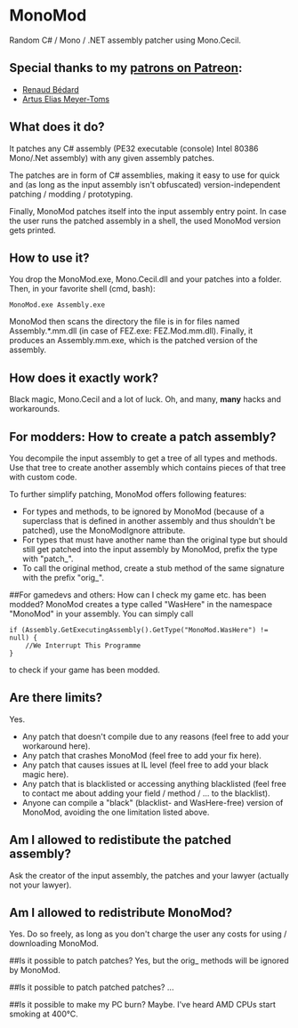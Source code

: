 # MonoMod
Random C# / Mono / .NET assembly patcher using Mono.Cecil.


## Special thanks to my [patrons on Patreon](https://www.patreon.com/0x0ade):
* [Renaud Bédard](https://twitter.com/renaudbedard)
* [Artus Elias Meyer-Toms](https://twitter.com/artuselias)

## What does it do?
It patches any C# assembly (PE32 executable (console) Intel 80386 Mono/.Net assembly) with any given assembly patches.

The patches are in form of C# assemblies, making it easy to use for quick and (as long as the input assembly isn't obfuscated) version-independent patching / modding / prototyping.

Finally, MonoMod patches itself into the input assembly entry point. In case the user runs the patched assembly in a shell, the used MonoMod version gets printed.


## How to use it?
You drop the MonoMod.exe, Mono.Cecil.dll and your patches into a folder. Then, in your favorite shell (cmd, bash):

    MonoMod.exe Assembly.exe

MonoMod then scans the directory the file is in for files named Assembly.*.mm.dll (in case of FEZ.exe: FEZ.Mod.mm.dll).
Finally, it produces an Assembly.mm.exe, which is the patched version of the assembly.


## How does it exactly work?
Black magic, Mono.Cecil and a lot of luck. Oh, and many, **many** hacks and workarounds.


## For modders: How to create a patch assembly?
You decompile the input assembly to get a tree of all types and methods. Use that tree to create another assembly which contains pieces of that tree with custom code.

To further simplify patching, MonoMod offers following features:

* For types and methods, to be ignored by MonoMod (because of a superclass that is defined in another assembly and thus shouldn't be patched), use the MonoModIgnore attribute.
* For types that must have another name than the original type but should still get patched into the input assembly by MonoMod, prefix the type with "patch_".
* To call the original method, create a stub method of the same signature with the prefix "orig_".

##For gamedevs and others: How can I check my game etc. has been modded?
MonoMod creates a type called "WasHere" in the namespace "MonoMod" in your assembly. You can simply call

    if (Assembly.GetExecutingAssembly().GetType("MonoMod.WasHere") != null) {
        //We Interrupt This Programme
    }

to check if your game has been modded.

## Are there limits?
Yes.

* Any patch that doesn't compile due to any reasons (feel free to add your workaround here).
* Any patch that crashes MonoMod (feel free to add your fix here).
* Any patch that causes issues at IL level (feel free to add your black magic here).
* Any patch that is blacklisted or accessing anything blacklisted (feel free to contact me about adding your field / method / ... to the blacklist).
* Anyone can compile a "black" (blacklist- and WasHere-free) version of MonoMod, avoiding the one limitation listed above.


## Am I allowed to redistibute the patched assembly?
Ask the creator of the input assembly, the patches and your lawyer (actually not your lawyer).


## Am I allowed to redistribute MonoMod?
Yes. Do so freely, as long as you don't charge the user any costs for using / downloading MonoMod.


##Is it possible to patch patches?
Yes, but the orig_ methods will be ignored by MonoMod.


##Is it possible to patch patched patches?
...


##Is it possible to make my PC burn?
Maybe. I've heard AMD CPUs start smoking at 400°C.
